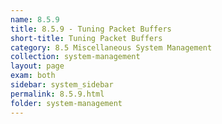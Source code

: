 ```yaml
---
name: 8.5.9
title: 8.5.9 - Tuning Packet Buffers
short-title: Tuning Packet Buffers
category: 8.5 Miscellaneous System Management
collection: system-management
layout: page
exam: both
sidebar: system_sidebar
permalink: 8.5.9.html
folder: system-management
---
```


